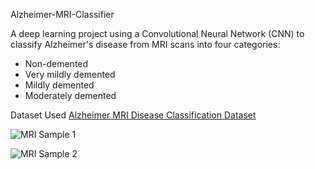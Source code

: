 Alzheimer-MRI-Classifier

A deep learning project using a Convolutional Neural Network (CNN) to classify Alzheimer's disease from MRI scans into four categories:

- Non-demented
- Very mildly demented
- Mildly demented
- Moderately demented

Dataset Used
[Alzheimer MRI Disease Classification Dataset](https://www.kaggle.com/datasets/borhanitrash/alzheimer-mri-disease-classification-dataset)

![MRI Sample 1](https://github.com/user-attachments/assets/aae35a70-4b64-407f-8f3d-d984d7e463e5#width=18&height=8)

![MRI Sample 2](https://github.com/user-attachments/assets/0c45b44e-9016-48e6-aac5-7ee2af2b4036#width=12&height=10)
